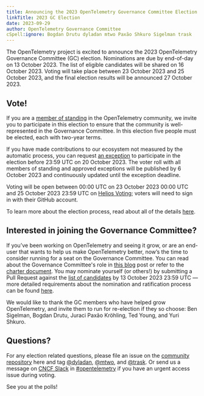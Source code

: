 ```yaml
---
title: Announcing the 2023 OpenTelemetry Governance Committee Election
linkTitle: 2023 GC Election
date: 2023-09-29
author: OpenTelemetry Governance Committee
cSpell:ignore: Bogdan Drutu dyladan mtwo Paxão Shkuro Sigelman trask
---
```


The OpenTelemetry project is excited to announce the 2023 OpenTelemetry
Governance Committee (GC) election. Nominations are due by end-of-day on 13
October 2023. The list of eligible candidates will be shared on 16 October 2023.
Voting will take place between 23 October 2023 and 25 October 2023, and the
final election results will be announced 27 October 2023.

## Vote!

If you are a
[member of standing](https://github.com/open-telemetry/community/blob/main/governance-charter.md#members-of-standing)
in the OpenTelemetry community, we invite you to participate in this election to
ensure that the community is well-represented in the Governance Committee. In
this election five people must be elected, each with two-year terms.

If you have made contributions to our ecosystem not measured by the automatic
process, you can request
[an exception](https://github.com/open-telemetry/community/blob/main/governance-charter.md#members-of-standing)
to participate in the election before 23:59 UTC on 20 October 2023. The voter
roll with all members of standing and approved exceptions will be published by 6
October 2023 and continuously updated until the exception deadline.

Voting will be open between 00:00 UTC on 23 October 2023 00:00 UTC and 25
October 2023 23:59 UTC on
[Helios Voting](https://vote.heliosvoting.org/helios/elections/1ee70ee4-11ce-11ee-aaf8-0a8c9aac83f9/view);
voters will need to sign in with their GitHub account.

To learn more about the election process, read about all of the details
[here](https://github.com/open-telemetry/community/blob/main/elections/2023/governance-committee-election.md).

## Interested in joining the Governance Committee?

If you’ve been working on OpenTelemetry and seeing it grow, or are an end-user
that wants to help us make OpenTelemetry better, now’s the time to consider
running for a seat on the Governance Committee. You can read about the
Governance Committee's role in
[this blog](/blog/2019/opentelemetry-governance-committee-explained/) post or
refer to the
[charter document](https://github.com/open-telemetry/community/blob/master/governance-charter.md).
You may nominate yourself (or others!) by submitting a Pull Request against the
[list of candidates](https://github.com/open-telemetry/community/blob/main/elections/2023/governance-committee-candidates.md)
by 13 October 2023 23:59 UTC — more detailed requirements about the nomination
and ratification process can be found
[here](https://github.com/open-telemetry/community/blob/main/elections/2023/governance-committee-election.md).

We would like to thank the GC members who have helped grow OpenTelemetry, and
invite them to run for re-election if they so choose: Ben Sigelman, Bogdan
Drutu, Juraci Paxão Kröhling, Ted Young, and Yuri Shkuro.

## Questions?

For any election related questions, please file an issue on the
[community repository](https://github.com/open-telemetry/community/issues) here
and tag [@dyladan](https://github.com/dyladan),
[@mtwo](https://github.com/mtwo), and [@trask](https://github.com/trask). Or
send us a message on [CNCF Slack](https://slack.cncf.io/) in
[#opentelemetry](https://cloud-native.slack.com/archives/CJFCJHG4Q) if you have
an urgent access issue during voting.

See you at the polls!
